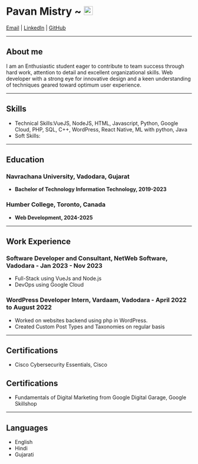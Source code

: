 # Pavan Mistry ~ <img src="https://user-images.githubusercontent.com/1303154/88677602-1635ba80-d120-11ea-84d8-d263ba5fc3c0.gif" width="24px" alt="hi from pavan">

[Email](mailto:pavan32100@gmail.com) | [LinkedIn](https://www.linkedin.com/in/pavan1003/) | [GitHub](https://github.com/pavan1003)

---

## About me
I am an Enthusiastic student eager to contribute to team success through hard work, attention to detail and excellent organizational skills. Web developer with a strong eye for innovative design and a keen 
understanding of techniques geared toward optimum user experience.

---

## Skills
- Technical Skills:VueJS, NodeJS, HTML, Javascript, Python, Google Cloud, PHP, SQL, C++, WordPress, React Native, ML with python, Java
- Soft Skills: 

---

## Education
### Navrachana University, Vadodara, Gujarat
- **Bachelor of Technology Information Technology, 2019-2023**

### Humber College, Toronto, Canada
- **Web Development, 2024-2025**
  
---

## Work Experience

### Software Developer and Consultant, NetWeb Software, Vadodara - Jan 2023 - Nov 2023
- Full-Stack using VueJs and Node.js 
- DevOps using Google Cloud

### WordPress Developer Intern, Vardaam, Vadodara - April 2022 to August 2022
- Worked on websites backend using php in WordPress.
- Created Custom Post Types and Taxonomies on regular basis
  
---

## Certifications
- Cisco Cybersecurity Essentials, Cisco
## Certifications
- Fundamentals of Digital Marketing from Google Digital Garage, Google Skillshop

---

## Languages
- English
- Hindi
- Gujarati

